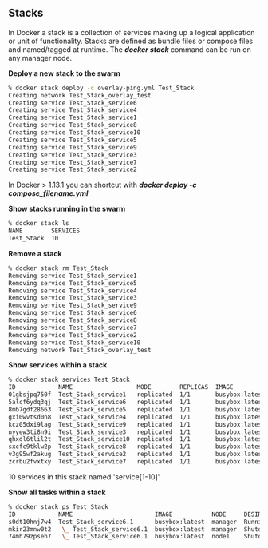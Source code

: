 Stacks
---
In Docker a stack is a collection of services making up a logical application or unit of functionality. Stacks are defined as bundle files or compose files and named/tagged at runtime.
The **_docker stack_** command can be run on any manager node. 

**Deploy a new stack to the swarm**
```bash
% docker stack deploy -c overlay-ping.yml Test_Stack
Creating network Test_Stack_overlay_test
Creating service Test_Stack_service6
Creating service Test_Stack_service4
Creating service Test_Stack_service1
Creating service Test_Stack_service8
Creating service Test_Stack_service10
Creating service Test_Stack_service5
Creating service Test_Stack_service9
Creating service Test_Stack_service3
Creating service Test_Stack_service7
Creating service Test_Stack_service2
```
In Docker > 1.13.1 you can shortcut with **_docker deploy -c compose_filename.yml_**

**Show stacks running in the swarm**
```bash
% docker stack ls
NAME        SERVICES
Test_Stack  10
```

**Remove a stack**
```bash
% docker stack rm Test_Stack
Removing service Test_Stack_service1
Removing service Test_Stack_service5
Removing service Test_Stack_service4
Removing service Test_Stack_service3
Removing service Test_Stack_service9
Removing service Test_Stack_service6
Removing service Test_Stack_service8
Removing service Test_Stack_service7
Removing service Test_Stack_service2
Removing service Test_Stack_service10
Removing network Test_Stack_overlay_test
```

**Show services within a stack**
```bash
% docker stack services Test_Stack
ID            NAME                  MODE        REPLICAS  IMAGE
01gbsjpq750f  Test_Stack_service1   replicated  1/1       busybox:latest
5alcf6ydq3qj  Test_Stack_service6   replicated  1/1       busybox:latest
8mb7gdf28663  Test_Stack_service5   replicated  1/1       busybox:latest
gxi0wvtsd0n8  Test_Stack_service4   replicated  1/1       busybox:latest
kcz05dxi9lag  Test_Stack_service9   replicated  1/1       busybox:latest
nyyew3ti8n9i  Test_Stack_service3   replicated  1/1       busybox:latest
qhxdl6tlil2t  Test_Stack_service10  replicated  1/1       busybox:latest
sxcfc9tklw2p  Test_Stack_service8   replicated  1/1       busybox:latest
v3g95wf2akug  Test_Stack_service2   replicated  1/1       busybox:latest
zcrbu2fvxtky  Test_Stack_service7   replicated  1/1       busybox:latest
```
10 services in this stack named 'service[1-10]'

**Show all tasks within a stack**
```bash
% docker stack ps Test_Stack
ID            NAME                       IMAGE           NODE     DESIRED STATE  CURRENT STATE                ERROR                             PORTS
s0dt10hnj7w4  Test_Stack_service6.1      busybox:latest  manager  Running        Running 39 seconds ago
mkir23mnw0t2   \_ Test_Stack_service6.1  busybox:latest  manager  Shutdown       Failed 45 seconds ago        "starting container failed: Ad…"
74mh79zpseh7   \_ Test_Stack_service6.1  busybox:latest  node1    Shutdown       Rejected 55 seconds ago      "failed to allocate gateway (1…"
```



